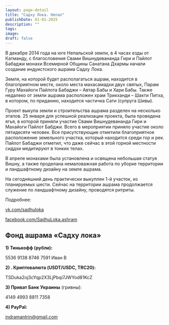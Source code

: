 ```yaml
---
layout: page-detail
title: "Садху Лока. Непал"
publishDate: 01-01-2025
description: ""
tags:
image:
draft: false
---
```


  
 В декабре 2014 года на юге Непальской земли, в 4 часах езды от Катманду, с благословения Свами Вишнудевананда Гири и Пайлот Бабаджи монахи Всемирной Общины Санатана Дхармы начали создание индуистского ашрама Садху Лока.

 Земля, на которой будет располагаться ашрам, находится в благоприятном месте, около места махасамадхи двух святых, Парам Гуру Махайоги Пайлота Бабаджи – Автар Бабы и Хари Бабы. Также недалеко от земли ашрама расположен храм Трикханди – Шакти Питха, в котором, по приданию, находится частичка Сати (супруга Шивы).

 Проект выкупа земли и строительства ашрама разделен на несколько этапов. 25 января для успешной реализации проекта, была проведена ягья, в которой приняли участие Свами Вишнудевананда Гири и Махайоги Пайлот Бабджи. Всего в мероприятии приняло участие около пятидесяти человек. Все присутствующие отметили благоприятное расположение земельного участка, который находится среди гор и рек. Пайлот Бабаджи отметил, что даже сейчас в этой горной местности сиддхи медитируют в тонких телах.

 В апреле монахами была установлена и освящена небольшая статуя Вишну, а также проделана немаловажная работа по уборке территории и ландшафтному дизайну на земле ашрама.

 На сегодняшний день практически выкуплен 1-й участок, из планируемых шести. Сейчас на территории ашрама продолжается служение по ландшафтному дизайну, проводятся ритриты.

 Подробнее:

[vk.com/sadhuloka](https://vk.com/sadhuloka) 

[facebook.com/SadhuLoka.ashram](https://www.facebook.com/SadhuLoka.ashram?fref=ts) 

## **Фонд ашрама «Садху лока»**

  
**1) Тинькофф (рубли):** 

 5536 9138 8746 7591 Иван В

**2) . Криптовалюта (USDT/USDC, TRC20):** 

 TSDuka2oj3cYqp2X3LjPbqi7JWYod81KcZ

**3) Приват Банк Украины** (гривны):

 4149 4993 8811 7358

**4) PayPal:** 

indramantrin@gmail.com 
  
  
